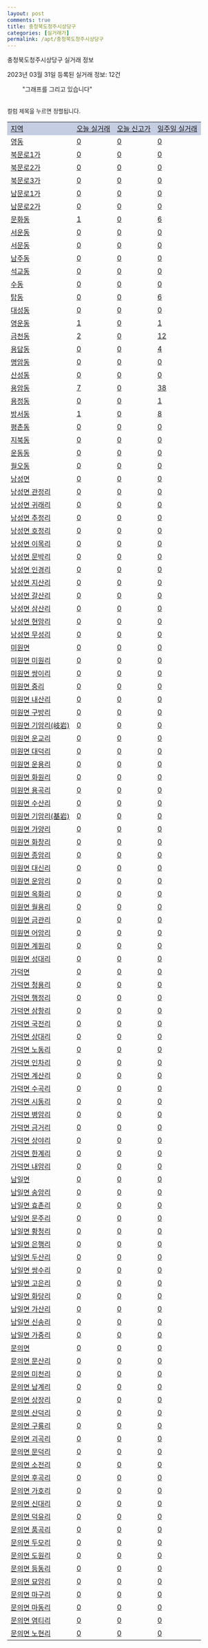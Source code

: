 ```yaml
---
layout: post
comments: true
title: 충청북도청주시상당구
categories: [실거래가]
permalink: /apt/충청북도청주시상당구
---
```


충청북도청주시상당구 실거래 정보

2023년 03월 31일 등록된 실거래 정보: 12건

<!--<script async src="https://pagead2.googlesyndication.com/pagead/js/adsbygoogle.js?client=ca-pub-3485438051770037"
 crossorigin="anonymous"></script>-->

<script type="text/javascript">
  google.charts.load('current', {'packages':['corechart']});
  google.charts.setOnLoadCallback(drawChart);

  function drawChart() {
    var data = google.visualization.arrayToDataTable([['거래일', '매매', '전월세', '전매'], ['21-01', 5, 4, 0], ['21-02', 0, 2, 0], ['21-03', 0, 1, 0], ['21-04', 0, 1, 0], ['21-05', 0, 1, 0], ['21-06', 0, 1, 0], ['21-07', 0, 15, 0], ['21-08', 96, 51, 17], ['21-09', 16, 7, 0], ['21-10', 7, 4, 1], ['21-11', 8, 8, 2], ['21-12', 0, 4, 4], ['22-01', 0, 27, 1], ['22-02', 4, 3, 1], ['22-03', 11, 7, 0], ['22-04', 236, 174, 20], ['22-05', 209, 178, 22], ['22-06', 136, 164, 16], ['22-07', 126, 146, 15], ['22-08', 96, 199, 32], ['22-09', 127, 257, 54], ['22-10', 103, 209, 67], ['22-11', 100, 140, 70], ['22-12', 81, 193, 61], ['23-01', 111, 282, 64], ['23-02', 194, 224, 71], ['23-03', 153, 190, 26]]);

    var options = {
      title: '최근 1년간 유형별 거래량 추이',
      legend: { position: 'bottom' }
    };

    setTimeout(function() {
        var chart = new google.visualization.LineChart(document.getElementById('columnchart_material'));
        chart.draw(data, (options));
        document.getElementById('loading').style.display = 'none';
        var dayLabel = (new Date()).getDay();
        if (dayLabel < 2) {
            sorttable.innerSortFunction.apply(document.getElementById('week'), []);
            sorttable.innerSortFunction.apply(document.getElementById('week'), []);        
        }
        else {
            sorttable.innerSortFunction.apply(document.getElementById('today'), []);
            sorttable.innerSortFunction.apply(document.getElementById('today'), []);
        }
    }, 200);

  }
</script>

<div id="loading" style="z-index:20; display: block; margin-left: 35px">"그래프를 그리고 있습니다"</div>
<div id="columnchart_material" style="width: 95%; margin-left: -35px; display: block"></div>
<!--<div style="width: 95%; margin-left: -35px; display: block">
      <script async src="https://pagead2.googlesyndication.com/pagead/js/adsbygoogle.js?client=ca-pub-3485438051770037"
          crossorigin="anonymous"></script>
      <ins class="adsbygoogle"
          style="display:block"
          data-ad-format="fluid"
          data-ad-layout-key="-fb+5w+4e-db+86"
          data-ad-client="ca-pub-3485438051770037"
          data-ad-slot="1827090281"></ins>
      <script>
          (adsbygoogle = window.adsbygoogle || []).push({});
      </script>
</div>-->
<br>

<font size='small' style='font-size: small;'>컬럼 제목을 누르면 정렬됩니다.</font>
<table class="sortable">
  <tr style='background-color: rgba(114, 132, 186,0.4);'>
    <td id="region"><a href="#">지역</a></td>
    <td id="today"><a href="#">오늘 실거래</a></td>
    <td id="today_new"><a href="#">오늘 신고가</a></td>
    <td id="week"><a href="#">일주일 실거래</a></td>
  </tr>

  
  <tr class="item">
    <td><a href="충청북도청주시상당구영동">영동</a></td>
    <td><a href="충청북도청주시상당구영동">0</a></td>
    <td><a href="충청북도청주시상당구영동">0</a></td>
    <td><a href="충청북도청주시상당구영동">0</a></td>
  </tr>
    

  <tr class="item">
    <td><a href="충청북도청주시상당구북문로1가">북문로1가</a></td>
    <td><a href="충청북도청주시상당구북문로1가">0</a></td>
    <td><a href="충청북도청주시상당구북문로1가">0</a></td>
    <td><a href="충청북도청주시상당구북문로1가">0</a></td>
  </tr>
    

  <tr class="item">
    <td><a href="충청북도청주시상당구북문로2가">북문로2가</a></td>
    <td><a href="충청북도청주시상당구북문로2가">0</a></td>
    <td><a href="충청북도청주시상당구북문로2가">0</a></td>
    <td><a href="충청북도청주시상당구북문로2가">0</a></td>
  </tr>
    

  <tr class="item">
    <td><a href="충청북도청주시상당구북문로3가">북문로3가</a></td>
    <td><a href="충청북도청주시상당구북문로3가">0</a></td>
    <td><a href="충청북도청주시상당구북문로3가">0</a></td>
    <td><a href="충청북도청주시상당구북문로3가">0</a></td>
  </tr>
    

  <tr class="item">
    <td><a href="충청북도청주시상당구남문로1가">남문로1가</a></td>
    <td><a href="충청북도청주시상당구남문로1가">0</a></td>
    <td><a href="충청북도청주시상당구남문로1가">0</a></td>
    <td><a href="충청북도청주시상당구남문로1가">0</a></td>
  </tr>
    

  <tr class="item">
    <td><a href="충청북도청주시상당구남문로2가">남문로2가</a></td>
    <td><a href="충청북도청주시상당구남문로2가">0</a></td>
    <td><a href="충청북도청주시상당구남문로2가">0</a></td>
    <td><a href="충청북도청주시상당구남문로2가">0</a></td>
  </tr>
    

  <tr class="item">
    <td><a href="충청북도청주시상당구문화동">문화동</a></td>
    <td><a href="충청북도청주시상당구문화동">1</a></td>
    <td><a href="충청북도청주시상당구문화동">0</a></td>
    <td><a href="충청북도청주시상당구문화동">6</a></td>
  </tr>
    

  <tr class="item">
    <td><a href="충청북도청주시상당구서운동">서운동</a></td>
    <td><a href="충청북도청주시상당구서운동">0</a></td>
    <td><a href="충청북도청주시상당구서운동">0</a></td>
    <td><a href="충청북도청주시상당구서운동">0</a></td>
  </tr>
    

  <tr class="item">
    <td><a href="충청북도청주시상당구서문동">서문동</a></td>
    <td><a href="충청북도청주시상당구서문동">0</a></td>
    <td><a href="충청북도청주시상당구서문동">0</a></td>
    <td><a href="충청북도청주시상당구서문동">0</a></td>
  </tr>
    

  <tr class="item">
    <td><a href="충청북도청주시상당구남주동">남주동</a></td>
    <td><a href="충청북도청주시상당구남주동">0</a></td>
    <td><a href="충청북도청주시상당구남주동">0</a></td>
    <td><a href="충청북도청주시상당구남주동">0</a></td>
  </tr>
    

  <tr class="item">
    <td><a href="충청북도청주시상당구석교동">석교동</a></td>
    <td><a href="충청북도청주시상당구석교동">0</a></td>
    <td><a href="충청북도청주시상당구석교동">0</a></td>
    <td><a href="충청북도청주시상당구석교동">0</a></td>
  </tr>
    

  <tr class="item">
    <td><a href="충청북도청주시상당구수동">수동</a></td>
    <td><a href="충청북도청주시상당구수동">0</a></td>
    <td><a href="충청북도청주시상당구수동">0</a></td>
    <td><a href="충청북도청주시상당구수동">0</a></td>
  </tr>
    

  <tr class="item">
    <td><a href="충청북도청주시상당구탑동">탑동</a></td>
    <td><a href="충청북도청주시상당구탑동">0</a></td>
    <td><a href="충청북도청주시상당구탑동">0</a></td>
    <td><a href="충청북도청주시상당구탑동">6</a></td>
  </tr>
    

  <tr class="item">
    <td><a href="충청북도청주시상당구대성동">대성동</a></td>
    <td><a href="충청북도청주시상당구대성동">0</a></td>
    <td><a href="충청북도청주시상당구대성동">0</a></td>
    <td><a href="충청북도청주시상당구대성동">0</a></td>
  </tr>
    

  <tr class="item">
    <td><a href="충청북도청주시상당구영운동">영운동</a></td>
    <td><a href="충청북도청주시상당구영운동">1</a></td>
    <td><a href="충청북도청주시상당구영운동">0</a></td>
    <td><a href="충청북도청주시상당구영운동">1</a></td>
  </tr>
    

  <tr class="item">
    <td><a href="충청북도청주시상당구금천동">금천동</a></td>
    <td><a href="충청북도청주시상당구금천동">2</a></td>
    <td><a href="충청북도청주시상당구금천동">0</a></td>
    <td><a href="충청북도청주시상당구금천동">12</a></td>
  </tr>
    

  <tr class="item">
    <td><a href="충청북도청주시상당구용담동">용담동</a></td>
    <td><a href="충청북도청주시상당구용담동">0</a></td>
    <td><a href="충청북도청주시상당구용담동">0</a></td>
    <td><a href="충청북도청주시상당구용담동">4</a></td>
  </tr>
    

  <tr class="item">
    <td><a href="충청북도청주시상당구명암동">명암동</a></td>
    <td><a href="충청북도청주시상당구명암동">0</a></td>
    <td><a href="충청북도청주시상당구명암동">0</a></td>
    <td><a href="충청북도청주시상당구명암동">0</a></td>
  </tr>
    

  <tr class="item">
    <td><a href="충청북도청주시상당구산성동">산성동</a></td>
    <td><a href="충청북도청주시상당구산성동">0</a></td>
    <td><a href="충청북도청주시상당구산성동">0</a></td>
    <td><a href="충청북도청주시상당구산성동">0</a></td>
  </tr>
    

  <tr class="item">
    <td><a href="충청북도청주시상당구용암동">용암동</a></td>
    <td><a href="충청북도청주시상당구용암동">7</a></td>
    <td><a href="충청북도청주시상당구용암동">0</a></td>
    <td><a href="충청북도청주시상당구용암동">38</a></td>
  </tr>
    

  <tr class="item">
    <td><a href="충청북도청주시상당구용정동">용정동</a></td>
    <td><a href="충청북도청주시상당구용정동">0</a></td>
    <td><a href="충청북도청주시상당구용정동">0</a></td>
    <td><a href="충청북도청주시상당구용정동">1</a></td>
  </tr>
    

  <tr class="item">
    <td><a href="충청북도청주시상당구방서동">방서동</a></td>
    <td><a href="충청북도청주시상당구방서동">1</a></td>
    <td><a href="충청북도청주시상당구방서동">0</a></td>
    <td><a href="충청북도청주시상당구방서동">8</a></td>
  </tr>
    

  <tr class="item">
    <td><a href="충청북도청주시상당구평촌동">평촌동</a></td>
    <td><a href="충청북도청주시상당구평촌동">0</a></td>
    <td><a href="충청북도청주시상당구평촌동">0</a></td>
    <td><a href="충청북도청주시상당구평촌동">0</a></td>
  </tr>
    

  <tr class="item">
    <td><a href="충청북도청주시상당구지북동">지북동</a></td>
    <td><a href="충청북도청주시상당구지북동">0</a></td>
    <td><a href="충청북도청주시상당구지북동">0</a></td>
    <td><a href="충청북도청주시상당구지북동">0</a></td>
  </tr>
    

  <tr class="item">
    <td><a href="충청북도청주시상당구운동동">운동동</a></td>
    <td><a href="충청북도청주시상당구운동동">0</a></td>
    <td><a href="충청북도청주시상당구운동동">0</a></td>
    <td><a href="충청북도청주시상당구운동동">0</a></td>
  </tr>
    

  <tr class="item">
    <td><a href="충청북도청주시상당구월오동">월오동</a></td>
    <td><a href="충청북도청주시상당구월오동">0</a></td>
    <td><a href="충청북도청주시상당구월오동">0</a></td>
    <td><a href="충청북도청주시상당구월오동">0</a></td>
  </tr>
    

  <tr class="item">
    <td><a href="충청북도청주시상당구낭성면">낭성면</a></td>
    <td><a href="충청북도청주시상당구낭성면">0</a></td>
    <td><a href="충청북도청주시상당구낭성면">0</a></td>
    <td><a href="충청북도청주시상당구낭성면">0</a></td>
  </tr>
    

  <tr class="item">
    <td><a href="충청북도청주시상당구낭성면관정리">낭성면 관정리</a></td>
    <td><a href="충청북도청주시상당구낭성면관정리">0</a></td>
    <td><a href="충청북도청주시상당구낭성면관정리">0</a></td>
    <td><a href="충청북도청주시상당구낭성면관정리">0</a></td>
  </tr>
    

  <tr class="item">
    <td><a href="충청북도청주시상당구낭성면귀래리">낭성면 귀래리</a></td>
    <td><a href="충청북도청주시상당구낭성면귀래리">0</a></td>
    <td><a href="충청북도청주시상당구낭성면귀래리">0</a></td>
    <td><a href="충청북도청주시상당구낭성면귀래리">0</a></td>
  </tr>
    

  <tr class="item">
    <td><a href="충청북도청주시상당구낭성면추정리">낭성면 추정리</a></td>
    <td><a href="충청북도청주시상당구낭성면추정리">0</a></td>
    <td><a href="충청북도청주시상당구낭성면추정리">0</a></td>
    <td><a href="충청북도청주시상당구낭성면추정리">0</a></td>
  </tr>
    

  <tr class="item">
    <td><a href="충청북도청주시상당구낭성면호정리">낭성면 호정리</a></td>
    <td><a href="충청북도청주시상당구낭성면호정리">0</a></td>
    <td><a href="충청북도청주시상당구낭성면호정리">0</a></td>
    <td><a href="충청북도청주시상당구낭성면호정리">0</a></td>
  </tr>
    

  <tr class="item">
    <td><a href="충청북도청주시상당구낭성면이목리">낭성면 이목리</a></td>
    <td><a href="충청북도청주시상당구낭성면이목리">0</a></td>
    <td><a href="충청북도청주시상당구낭성면이목리">0</a></td>
    <td><a href="충청북도청주시상당구낭성면이목리">0</a></td>
  </tr>
    

  <tr class="item">
    <td><a href="충청북도청주시상당구낭성면문박리">낭성면 문박리</a></td>
    <td><a href="충청북도청주시상당구낭성면문박리">0</a></td>
    <td><a href="충청북도청주시상당구낭성면문박리">0</a></td>
    <td><a href="충청북도청주시상당구낭성면문박리">0</a></td>
  </tr>
    

  <tr class="item">
    <td><a href="충청북도청주시상당구낭성면인경리">낭성면 인경리</a></td>
    <td><a href="충청북도청주시상당구낭성면인경리">0</a></td>
    <td><a href="충청북도청주시상당구낭성면인경리">0</a></td>
    <td><a href="충청북도청주시상당구낭성면인경리">0</a></td>
  </tr>
    

  <tr class="item">
    <td><a href="충청북도청주시상당구낭성면지산리">낭성면 지산리</a></td>
    <td><a href="충청북도청주시상당구낭성면지산리">0</a></td>
    <td><a href="충청북도청주시상당구낭성면지산리">0</a></td>
    <td><a href="충청북도청주시상당구낭성면지산리">0</a></td>
  </tr>
    

  <tr class="item">
    <td><a href="충청북도청주시상당구낭성면갈산리">낭성면 갈산리</a></td>
    <td><a href="충청북도청주시상당구낭성면갈산리">0</a></td>
    <td><a href="충청북도청주시상당구낭성면갈산리">0</a></td>
    <td><a href="충청북도청주시상당구낭성면갈산리">0</a></td>
  </tr>
    

  <tr class="item">
    <td><a href="충청북도청주시상당구낭성면삼산리">낭성면 삼산리</a></td>
    <td><a href="충청북도청주시상당구낭성면삼산리">0</a></td>
    <td><a href="충청북도청주시상당구낭성면삼산리">0</a></td>
    <td><a href="충청북도청주시상당구낭성면삼산리">0</a></td>
  </tr>
    

  <tr class="item">
    <td><a href="충청북도청주시상당구낭성면현암리">낭성면 현암리</a></td>
    <td><a href="충청북도청주시상당구낭성면현암리">0</a></td>
    <td><a href="충청북도청주시상당구낭성면현암리">0</a></td>
    <td><a href="충청북도청주시상당구낭성면현암리">0</a></td>
  </tr>
    

  <tr class="item">
    <td><a href="충청북도청주시상당구낭성면무성리">낭성면 무성리</a></td>
    <td><a href="충청북도청주시상당구낭성면무성리">0</a></td>
    <td><a href="충청북도청주시상당구낭성면무성리">0</a></td>
    <td><a href="충청북도청주시상당구낭성면무성리">0</a></td>
  </tr>
    

  <tr class="item">
    <td><a href="충청북도청주시상당구미원면">미원면</a></td>
    <td><a href="충청북도청주시상당구미원면">0</a></td>
    <td><a href="충청북도청주시상당구미원면">0</a></td>
    <td><a href="충청북도청주시상당구미원면">0</a></td>
  </tr>
    

  <tr class="item">
    <td><a href="충청북도청주시상당구미원면미원리">미원면 미원리</a></td>
    <td><a href="충청북도청주시상당구미원면미원리">0</a></td>
    <td><a href="충청북도청주시상당구미원면미원리">0</a></td>
    <td><a href="충청북도청주시상당구미원면미원리">0</a></td>
  </tr>
    

  <tr class="item">
    <td><a href="충청북도청주시상당구미원면쌍이리">미원면 쌍이리</a></td>
    <td><a href="충청북도청주시상당구미원면쌍이리">0</a></td>
    <td><a href="충청북도청주시상당구미원면쌍이리">0</a></td>
    <td><a href="충청북도청주시상당구미원면쌍이리">0</a></td>
  </tr>
    

  <tr class="item">
    <td><a href="충청북도청주시상당구미원면중리">미원면 중리</a></td>
    <td><a href="충청북도청주시상당구미원면중리">0</a></td>
    <td><a href="충청북도청주시상당구미원면중리">0</a></td>
    <td><a href="충청북도청주시상당구미원면중리">0</a></td>
  </tr>
    

  <tr class="item">
    <td><a href="충청북도청주시상당구미원면내산리">미원면 내산리</a></td>
    <td><a href="충청북도청주시상당구미원면내산리">0</a></td>
    <td><a href="충청북도청주시상당구미원면내산리">0</a></td>
    <td><a href="충청북도청주시상당구미원면내산리">0</a></td>
  </tr>
    

  <tr class="item">
    <td><a href="충청북도청주시상당구미원면구방리">미원면 구방리</a></td>
    <td><a href="충청북도청주시상당구미원면구방리">0</a></td>
    <td><a href="충청북도청주시상당구미원면구방리">0</a></td>
    <td><a href="충청북도청주시상당구미원면구방리">0</a></td>
  </tr>
    

  <tr class="item">
    <td><a href="충청북도청주시상당구미원면기암리(岐岩)">미원면 기암리(岐岩)</a></td>
    <td><a href="충청북도청주시상당구미원면기암리(岐岩)">0</a></td>
    <td><a href="충청북도청주시상당구미원면기암리(岐岩)">0</a></td>
    <td><a href="충청북도청주시상당구미원면기암리(岐岩)">0</a></td>
  </tr>
    

  <tr class="item">
    <td><a href="충청북도청주시상당구미원면운교리">미원면 운교리</a></td>
    <td><a href="충청북도청주시상당구미원면운교리">0</a></td>
    <td><a href="충청북도청주시상당구미원면운교리">0</a></td>
    <td><a href="충청북도청주시상당구미원면운교리">0</a></td>
  </tr>
    

  <tr class="item">
    <td><a href="충청북도청주시상당구미원면대덕리">미원면 대덕리</a></td>
    <td><a href="충청북도청주시상당구미원면대덕리">0</a></td>
    <td><a href="충청북도청주시상당구미원면대덕리">0</a></td>
    <td><a href="충청북도청주시상당구미원면대덕리">0</a></td>
  </tr>
    

  <tr class="item">
    <td><a href="충청북도청주시상당구미원면운용리">미원면 운용리</a></td>
    <td><a href="충청북도청주시상당구미원면운용리">0</a></td>
    <td><a href="충청북도청주시상당구미원면운용리">0</a></td>
    <td><a href="충청북도청주시상당구미원면운용리">0</a></td>
  </tr>
    

  <tr class="item">
    <td><a href="충청북도청주시상당구미원면화원리">미원면 화원리</a></td>
    <td><a href="충청북도청주시상당구미원면화원리">0</a></td>
    <td><a href="충청북도청주시상당구미원면화원리">0</a></td>
    <td><a href="충청북도청주시상당구미원면화원리">0</a></td>
  </tr>
    

  <tr class="item">
    <td><a href="충청북도청주시상당구미원면용곡리">미원면 용곡리</a></td>
    <td><a href="충청북도청주시상당구미원면용곡리">0</a></td>
    <td><a href="충청북도청주시상당구미원면용곡리">0</a></td>
    <td><a href="충청북도청주시상당구미원면용곡리">0</a></td>
  </tr>
    

  <tr class="item">
    <td><a href="충청북도청주시상당구미원면수산리">미원면 수산리</a></td>
    <td><a href="충청북도청주시상당구미원면수산리">0</a></td>
    <td><a href="충청북도청주시상당구미원면수산리">0</a></td>
    <td><a href="충청북도청주시상당구미원면수산리">0</a></td>
  </tr>
    

  <tr class="item">
    <td><a href="충청북도청주시상당구미원면기암리(基岩)">미원면 기암리(基岩)</a></td>
    <td><a href="충청북도청주시상당구미원면기암리(基岩)">0</a></td>
    <td><a href="충청북도청주시상당구미원면기암리(基岩)">0</a></td>
    <td><a href="충청북도청주시상당구미원면기암리(基岩)">0</a></td>
  </tr>
    

  <tr class="item">
    <td><a href="충청북도청주시상당구미원면가양리">미원면 가양리</a></td>
    <td><a href="충청북도청주시상당구미원면가양리">0</a></td>
    <td><a href="충청북도청주시상당구미원면가양리">0</a></td>
    <td><a href="충청북도청주시상당구미원면가양리">0</a></td>
  </tr>
    

  <tr class="item">
    <td><a href="충청북도청주시상당구미원면화창리">미원면 화창리</a></td>
    <td><a href="충청북도청주시상당구미원면화창리">0</a></td>
    <td><a href="충청북도청주시상당구미원면화창리">0</a></td>
    <td><a href="충청북도청주시상당구미원면화창리">0</a></td>
  </tr>
    

  <tr class="item">
    <td><a href="충청북도청주시상당구미원면종암리">미원면 종암리</a></td>
    <td><a href="충청북도청주시상당구미원면종암리">0</a></td>
    <td><a href="충청북도청주시상당구미원면종암리">0</a></td>
    <td><a href="충청북도청주시상당구미원면종암리">0</a></td>
  </tr>
    

  <tr class="item">
    <td><a href="충청북도청주시상당구미원면대신리">미원면 대신리</a></td>
    <td><a href="충청북도청주시상당구미원면대신리">0</a></td>
    <td><a href="충청북도청주시상당구미원면대신리">0</a></td>
    <td><a href="충청북도청주시상당구미원면대신리">0</a></td>
  </tr>
    

  <tr class="item">
    <td><a href="충청북도청주시상당구미원면운암리">미원면 운암리</a></td>
    <td><a href="충청북도청주시상당구미원면운암리">0</a></td>
    <td><a href="충청북도청주시상당구미원면운암리">0</a></td>
    <td><a href="충청북도청주시상당구미원면운암리">0</a></td>
  </tr>
    

  <tr class="item">
    <td><a href="충청북도청주시상당구미원면옥화리">미원면 옥화리</a></td>
    <td><a href="충청북도청주시상당구미원면옥화리">0</a></td>
    <td><a href="충청북도청주시상당구미원면옥화리">0</a></td>
    <td><a href="충청북도청주시상당구미원면옥화리">0</a></td>
  </tr>
    

  <tr class="item">
    <td><a href="충청북도청주시상당구미원면월용리">미원면 월용리</a></td>
    <td><a href="충청북도청주시상당구미원면월용리">0</a></td>
    <td><a href="충청북도청주시상당구미원면월용리">0</a></td>
    <td><a href="충청북도청주시상당구미원면월용리">0</a></td>
  </tr>
    

  <tr class="item">
    <td><a href="충청북도청주시상당구미원면금관리">미원면 금관리</a></td>
    <td><a href="충청북도청주시상당구미원면금관리">0</a></td>
    <td><a href="충청북도청주시상당구미원면금관리">0</a></td>
    <td><a href="충청북도청주시상당구미원면금관리">0</a></td>
  </tr>
    

  <tr class="item">
    <td><a href="충청북도청주시상당구미원면어암리">미원면 어암리</a></td>
    <td><a href="충청북도청주시상당구미원면어암리">0</a></td>
    <td><a href="충청북도청주시상당구미원면어암리">0</a></td>
    <td><a href="충청북도청주시상당구미원면어암리">0</a></td>
  </tr>
    

  <tr class="item">
    <td><a href="충청북도청주시상당구미원면계원리">미원면 계원리</a></td>
    <td><a href="충청북도청주시상당구미원면계원리">0</a></td>
    <td><a href="충청북도청주시상당구미원면계원리">0</a></td>
    <td><a href="충청북도청주시상당구미원면계원리">0</a></td>
  </tr>
    

  <tr class="item">
    <td><a href="충청북도청주시상당구미원면성대리">미원면 성대리</a></td>
    <td><a href="충청북도청주시상당구미원면성대리">0</a></td>
    <td><a href="충청북도청주시상당구미원면성대리">0</a></td>
    <td><a href="충청북도청주시상당구미원면성대리">0</a></td>
  </tr>
    

  <tr class="item">
    <td><a href="충청북도청주시상당구가덕면">가덕면</a></td>
    <td><a href="충청북도청주시상당구가덕면">0</a></td>
    <td><a href="충청북도청주시상당구가덕면">0</a></td>
    <td><a href="충청북도청주시상당구가덕면">0</a></td>
  </tr>
    

  <tr class="item">
    <td><a href="충청북도청주시상당구가덕면청용리">가덕면 청용리</a></td>
    <td><a href="충청북도청주시상당구가덕면청용리">0</a></td>
    <td><a href="충청북도청주시상당구가덕면청용리">0</a></td>
    <td><a href="충청북도청주시상당구가덕면청용리">0</a></td>
  </tr>
    

  <tr class="item">
    <td><a href="충청북도청주시상당구가덕면행정리">가덕면 행정리</a></td>
    <td><a href="충청북도청주시상당구가덕면행정리">0</a></td>
    <td><a href="충청북도청주시상당구가덕면행정리">0</a></td>
    <td><a href="충청북도청주시상당구가덕면행정리">0</a></td>
  </tr>
    

  <tr class="item">
    <td><a href="충청북도청주시상당구가덕면삼항리">가덕면 삼항리</a></td>
    <td><a href="충청북도청주시상당구가덕면삼항리">0</a></td>
    <td><a href="충청북도청주시상당구가덕면삼항리">0</a></td>
    <td><a href="충청북도청주시상당구가덕면삼항리">0</a></td>
  </tr>
    

  <tr class="item">
    <td><a href="충청북도청주시상당구가덕면국전리">가덕면 국전리</a></td>
    <td><a href="충청북도청주시상당구가덕면국전리">0</a></td>
    <td><a href="충청북도청주시상당구가덕면국전리">0</a></td>
    <td><a href="충청북도청주시상당구가덕면국전리">0</a></td>
  </tr>
    

  <tr class="item">
    <td><a href="충청북도청주시상당구가덕면상대리">가덕면 상대리</a></td>
    <td><a href="충청북도청주시상당구가덕면상대리">0</a></td>
    <td><a href="충청북도청주시상당구가덕면상대리">0</a></td>
    <td><a href="충청북도청주시상당구가덕면상대리">0</a></td>
  </tr>
    

  <tr class="item">
    <td><a href="충청북도청주시상당구가덕면노동리">가덕면 노동리</a></td>
    <td><a href="충청북도청주시상당구가덕면노동리">0</a></td>
    <td><a href="충청북도청주시상당구가덕면노동리">0</a></td>
    <td><a href="충청북도청주시상당구가덕면노동리">0</a></td>
  </tr>
    

  <tr class="item">
    <td><a href="충청북도청주시상당구가덕면인차리">가덕면 인차리</a></td>
    <td><a href="충청북도청주시상당구가덕면인차리">0</a></td>
    <td><a href="충청북도청주시상당구가덕면인차리">0</a></td>
    <td><a href="충청북도청주시상당구가덕면인차리">0</a></td>
  </tr>
    

  <tr class="item">
    <td><a href="충청북도청주시상당구가덕면계산리">가덕면 계산리</a></td>
    <td><a href="충청북도청주시상당구가덕면계산리">0</a></td>
    <td><a href="충청북도청주시상당구가덕면계산리">0</a></td>
    <td><a href="충청북도청주시상당구가덕면계산리">0</a></td>
  </tr>
    

  <tr class="item">
    <td><a href="충청북도청주시상당구가덕면수곡리">가덕면 수곡리</a></td>
    <td><a href="충청북도청주시상당구가덕면수곡리">0</a></td>
    <td><a href="충청북도청주시상당구가덕면수곡리">0</a></td>
    <td><a href="충청북도청주시상당구가덕면수곡리">0</a></td>
  </tr>
    

  <tr class="item">
    <td><a href="충청북도청주시상당구가덕면시동리">가덕면 시동리</a></td>
    <td><a href="충청북도청주시상당구가덕면시동리">0</a></td>
    <td><a href="충청북도청주시상당구가덕면시동리">0</a></td>
    <td><a href="충청북도청주시상당구가덕면시동리">0</a></td>
  </tr>
    

  <tr class="item">
    <td><a href="충청북도청주시상당구가덕면병암리">가덕면 병암리</a></td>
    <td><a href="충청북도청주시상당구가덕면병암리">0</a></td>
    <td><a href="충청북도청주시상당구가덕면병암리">0</a></td>
    <td><a href="충청북도청주시상당구가덕면병암리">0</a></td>
  </tr>
    

  <tr class="item">
    <td><a href="충청북도청주시상당구가덕면금거리">가덕면 금거리</a></td>
    <td><a href="충청북도청주시상당구가덕면금거리">0</a></td>
    <td><a href="충청북도청주시상당구가덕면금거리">0</a></td>
    <td><a href="충청북도청주시상당구가덕면금거리">0</a></td>
  </tr>
    

  <tr class="item">
    <td><a href="충청북도청주시상당구가덕면상야리">가덕면 상야리</a></td>
    <td><a href="충청북도청주시상당구가덕면상야리">0</a></td>
    <td><a href="충청북도청주시상당구가덕면상야리">0</a></td>
    <td><a href="충청북도청주시상당구가덕면상야리">0</a></td>
  </tr>
    

  <tr class="item">
    <td><a href="충청북도청주시상당구가덕면한계리">가덕면 한계리</a></td>
    <td><a href="충청북도청주시상당구가덕면한계리">0</a></td>
    <td><a href="충청북도청주시상당구가덕면한계리">0</a></td>
    <td><a href="충청북도청주시상당구가덕면한계리">0</a></td>
  </tr>
    

  <tr class="item">
    <td><a href="충청북도청주시상당구가덕면내암리">가덕면 내암리</a></td>
    <td><a href="충청북도청주시상당구가덕면내암리">0</a></td>
    <td><a href="충청북도청주시상당구가덕면내암리">0</a></td>
    <td><a href="충청북도청주시상당구가덕면내암리">0</a></td>
  </tr>
    

  <tr class="item">
    <td><a href="충청북도청주시상당구남일면">남일면</a></td>
    <td><a href="충청북도청주시상당구남일면">0</a></td>
    <td><a href="충청북도청주시상당구남일면">0</a></td>
    <td><a href="충청북도청주시상당구남일면">0</a></td>
  </tr>
    

  <tr class="item">
    <td><a href="충청북도청주시상당구남일면송암리">남일면 송암리</a></td>
    <td><a href="충청북도청주시상당구남일면송암리">0</a></td>
    <td><a href="충청북도청주시상당구남일면송암리">0</a></td>
    <td><a href="충청북도청주시상당구남일면송암리">0</a></td>
  </tr>
    

  <tr class="item">
    <td><a href="충청북도청주시상당구남일면효촌리">남일면 효촌리</a></td>
    <td><a href="충청북도청주시상당구남일면효촌리">0</a></td>
    <td><a href="충청북도청주시상당구남일면효촌리">0</a></td>
    <td><a href="충청북도청주시상당구남일면효촌리">0</a></td>
  </tr>
    

  <tr class="item">
    <td><a href="충청북도청주시상당구남일면문주리">남일면 문주리</a></td>
    <td><a href="충청북도청주시상당구남일면문주리">0</a></td>
    <td><a href="충청북도청주시상당구남일면문주리">0</a></td>
    <td><a href="충청북도청주시상당구남일면문주리">0</a></td>
  </tr>
    

  <tr class="item">
    <td><a href="충청북도청주시상당구남일면황청리">남일면 황청리</a></td>
    <td><a href="충청북도청주시상당구남일면황청리">0</a></td>
    <td><a href="충청북도청주시상당구남일면황청리">0</a></td>
    <td><a href="충청북도청주시상당구남일면황청리">0</a></td>
  </tr>
    

  <tr class="item">
    <td><a href="충청북도청주시상당구남일면은행리">남일면 은행리</a></td>
    <td><a href="충청북도청주시상당구남일면은행리">0</a></td>
    <td><a href="충청북도청주시상당구남일면은행리">0</a></td>
    <td><a href="충청북도청주시상당구남일면은행리">0</a></td>
  </tr>
    

  <tr class="item">
    <td><a href="충청북도청주시상당구남일면두산리">남일면 두산리</a></td>
    <td><a href="충청북도청주시상당구남일면두산리">0</a></td>
    <td><a href="충청북도청주시상당구남일면두산리">0</a></td>
    <td><a href="충청북도청주시상당구남일면두산리">0</a></td>
  </tr>
    

  <tr class="item">
    <td><a href="충청북도청주시상당구남일면쌍수리">남일면 쌍수리</a></td>
    <td><a href="충청북도청주시상당구남일면쌍수리">0</a></td>
    <td><a href="충청북도청주시상당구남일면쌍수리">0</a></td>
    <td><a href="충청북도청주시상당구남일면쌍수리">0</a></td>
  </tr>
    

  <tr class="item">
    <td><a href="충청북도청주시상당구남일면고은리">남일면 고은리</a></td>
    <td><a href="충청북도청주시상당구남일면고은리">0</a></td>
    <td><a href="충청북도청주시상당구남일면고은리">0</a></td>
    <td><a href="충청북도청주시상당구남일면고은리">0</a></td>
  </tr>
    

  <tr class="item">
    <td><a href="충청북도청주시상당구남일면화당리">남일면 화당리</a></td>
    <td><a href="충청북도청주시상당구남일면화당리">0</a></td>
    <td><a href="충청북도청주시상당구남일면화당리">0</a></td>
    <td><a href="충청북도청주시상당구남일면화당리">0</a></td>
  </tr>
    

  <tr class="item">
    <td><a href="충청북도청주시상당구남일면가산리">남일면 가산리</a></td>
    <td><a href="충청북도청주시상당구남일면가산리">0</a></td>
    <td><a href="충청북도청주시상당구남일면가산리">0</a></td>
    <td><a href="충청북도청주시상당구남일면가산리">0</a></td>
  </tr>
    

  <tr class="item">
    <td><a href="충청북도청주시상당구남일면신송리">남일면 신송리</a></td>
    <td><a href="충청북도청주시상당구남일면신송리">0</a></td>
    <td><a href="충청북도청주시상당구남일면신송리">0</a></td>
    <td><a href="충청북도청주시상당구남일면신송리">0</a></td>
  </tr>
    

  <tr class="item">
    <td><a href="충청북도청주시상당구남일면가중리">남일면 가중리</a></td>
    <td><a href="충청북도청주시상당구남일면가중리">0</a></td>
    <td><a href="충청북도청주시상당구남일면가중리">0</a></td>
    <td><a href="충청북도청주시상당구남일면가중리">0</a></td>
  </tr>
    

  <tr class="item">
    <td><a href="충청북도청주시상당구문의면">문의면</a></td>
    <td><a href="충청북도청주시상당구문의면">0</a></td>
    <td><a href="충청북도청주시상당구문의면">0</a></td>
    <td><a href="충청북도청주시상당구문의면">0</a></td>
  </tr>
    

  <tr class="item">
    <td><a href="충청북도청주시상당구문의면문산리">문의면 문산리</a></td>
    <td><a href="충청북도청주시상당구문의면문산리">0</a></td>
    <td><a href="충청북도청주시상당구문의면문산리">0</a></td>
    <td><a href="충청북도청주시상당구문의면문산리">0</a></td>
  </tr>
    

  <tr class="item">
    <td><a href="충청북도청주시상당구문의면미천리">문의면 미천리</a></td>
    <td><a href="충청북도청주시상당구문의면미천리">0</a></td>
    <td><a href="충청북도청주시상당구문의면미천리">0</a></td>
    <td><a href="충청북도청주시상당구문의면미천리">0</a></td>
  </tr>
    

  <tr class="item">
    <td><a href="충청북도청주시상당구문의면남계리">문의면 남계리</a></td>
    <td><a href="충청북도청주시상당구문의면남계리">0</a></td>
    <td><a href="충청북도청주시상당구문의면남계리">0</a></td>
    <td><a href="충청북도청주시상당구문의면남계리">0</a></td>
  </tr>
    

  <tr class="item">
    <td><a href="충청북도청주시상당구문의면상장리">문의면 상장리</a></td>
    <td><a href="충청북도청주시상당구문의면상장리">0</a></td>
    <td><a href="충청북도청주시상당구문의면상장리">0</a></td>
    <td><a href="충청북도청주시상당구문의면상장리">0</a></td>
  </tr>
    

  <tr class="item">
    <td><a href="충청북도청주시상당구문의면산덕리">문의면 산덕리</a></td>
    <td><a href="충청북도청주시상당구문의면산덕리">0</a></td>
    <td><a href="충청북도청주시상당구문의면산덕리">0</a></td>
    <td><a href="충청북도청주시상당구문의면산덕리">0</a></td>
  </tr>
    

  <tr class="item">
    <td><a href="충청북도청주시상당구문의면구룡리">문의면 구룡리</a></td>
    <td><a href="충청북도청주시상당구문의면구룡리">0</a></td>
    <td><a href="충청북도청주시상당구문의면구룡리">0</a></td>
    <td><a href="충청북도청주시상당구문의면구룡리">0</a></td>
  </tr>
    

  <tr class="item">
    <td><a href="충청북도청주시상당구문의면괴곡리">문의면 괴곡리</a></td>
    <td><a href="충청북도청주시상당구문의면괴곡리">0</a></td>
    <td><a href="충청북도청주시상당구문의면괴곡리">0</a></td>
    <td><a href="충청북도청주시상당구문의면괴곡리">0</a></td>
  </tr>
    

  <tr class="item">
    <td><a href="충청북도청주시상당구문의면문덕리">문의면 문덕리</a></td>
    <td><a href="충청북도청주시상당구문의면문덕리">0</a></td>
    <td><a href="충청북도청주시상당구문의면문덕리">0</a></td>
    <td><a href="충청북도청주시상당구문의면문덕리">0</a></td>
  </tr>
    

  <tr class="item">
    <td><a href="충청북도청주시상당구문의면소전리">문의면 소전리</a></td>
    <td><a href="충청북도청주시상당구문의면소전리">0</a></td>
    <td><a href="충청북도청주시상당구문의면소전리">0</a></td>
    <td><a href="충청북도청주시상당구문의면소전리">0</a></td>
  </tr>
    

  <tr class="item">
    <td><a href="충청북도청주시상당구문의면후곡리">문의면 후곡리</a></td>
    <td><a href="충청북도청주시상당구문의면후곡리">0</a></td>
    <td><a href="충청북도청주시상당구문의면후곡리">0</a></td>
    <td><a href="충청북도청주시상당구문의면후곡리">0</a></td>
  </tr>
    

  <tr class="item">
    <td><a href="충청북도청주시상당구문의면가호리">문의면 가호리</a></td>
    <td><a href="충청북도청주시상당구문의면가호리">0</a></td>
    <td><a href="충청북도청주시상당구문의면가호리">0</a></td>
    <td><a href="충청북도청주시상당구문의면가호리">0</a></td>
  </tr>
    

  <tr class="item">
    <td><a href="충청북도청주시상당구문의면신대리">문의면 신대리</a></td>
    <td><a href="충청북도청주시상당구문의면신대리">0</a></td>
    <td><a href="충청북도청주시상당구문의면신대리">0</a></td>
    <td><a href="충청북도청주시상당구문의면신대리">0</a></td>
  </tr>
    

  <tr class="item">
    <td><a href="충청북도청주시상당구문의면덕유리">문의면 덕유리</a></td>
    <td><a href="충청북도청주시상당구문의면덕유리">0</a></td>
    <td><a href="충청북도청주시상당구문의면덕유리">0</a></td>
    <td><a href="충청북도청주시상당구문의면덕유리">0</a></td>
  </tr>
    

  <tr class="item">
    <td><a href="충청북도청주시상당구문의면품곡리">문의면 품곡리</a></td>
    <td><a href="충청북도청주시상당구문의면품곡리">0</a></td>
    <td><a href="충청북도청주시상당구문의면품곡리">0</a></td>
    <td><a href="충청북도청주시상당구문의면품곡리">0</a></td>
  </tr>
    

  <tr class="item">
    <td><a href="충청북도청주시상당구문의면두모리">문의면 두모리</a></td>
    <td><a href="충청북도청주시상당구문의면두모리">0</a></td>
    <td><a href="충청북도청주시상당구문의면두모리">0</a></td>
    <td><a href="충청북도청주시상당구문의면두모리">0</a></td>
  </tr>
    

  <tr class="item">
    <td><a href="충청북도청주시상당구문의면도원리">문의면 도원리</a></td>
    <td><a href="충청북도청주시상당구문의면도원리">0</a></td>
    <td><a href="충청북도청주시상당구문의면도원리">0</a></td>
    <td><a href="충청북도청주시상당구문의면도원리">0</a></td>
  </tr>
    

  <tr class="item">
    <td><a href="충청북도청주시상당구문의면등동리">문의면 등동리</a></td>
    <td><a href="충청북도청주시상당구문의면등동리">0</a></td>
    <td><a href="충청북도청주시상당구문의면등동리">0</a></td>
    <td><a href="충청북도청주시상당구문의면등동리">0</a></td>
  </tr>
    

  <tr class="item">
    <td><a href="충청북도청주시상당구문의면묘암리">문의면 묘암리</a></td>
    <td><a href="충청북도청주시상당구문의면묘암리">0</a></td>
    <td><a href="충청북도청주시상당구문의면묘암리">0</a></td>
    <td><a href="충청북도청주시상당구문의면묘암리">0</a></td>
  </tr>
    

  <tr class="item">
    <td><a href="충청북도청주시상당구문의면마구리">문의면 마구리</a></td>
    <td><a href="충청북도청주시상당구문의면마구리">0</a></td>
    <td><a href="충청북도청주시상당구문의면마구리">0</a></td>
    <td><a href="충청북도청주시상당구문의면마구리">0</a></td>
  </tr>
    

  <tr class="item">
    <td><a href="충청북도청주시상당구문의면마동리">문의면 마동리</a></td>
    <td><a href="충청북도청주시상당구문의면마동리">0</a></td>
    <td><a href="충청북도청주시상당구문의면마동리">0</a></td>
    <td><a href="충청북도청주시상당구문의면마동리">0</a></td>
  </tr>
    

  <tr class="item">
    <td><a href="충청북도청주시상당구문의면염티리">문의면 염티리</a></td>
    <td><a href="충청북도청주시상당구문의면염티리">0</a></td>
    <td><a href="충청북도청주시상당구문의면염티리">0</a></td>
    <td><a href="충청북도청주시상당구문의면염티리">0</a></td>
  </tr>
    

  <tr class="item">
    <td><a href="충청북도청주시상당구문의면노현리">문의면 노현리</a></td>
    <td><a href="충청북도청주시상당구문의면노현리">0</a></td>
    <td><a href="충청북도청주시상당구문의면노현리">0</a></td>
    <td><a href="충청북도청주시상당구문의면노현리">0</a></td>
  </tr>
    


</table>


    